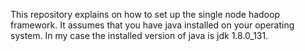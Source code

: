 This repository explains on how to set up the single node hadoop framework. It assumes that you have java installed on your operating system. In my case the installed version of java is jdk 1.8.0_131.
